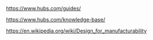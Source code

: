 
https://www.hubs.com/guides/


https://www.hubs.com/knowledge-base/



https://en.wikipedia.org/wiki/Design_for_manufacturability